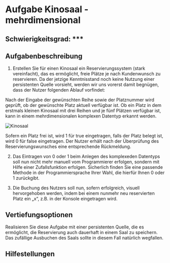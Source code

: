 # Aufgabe Kinosaal - mehrdimensional

## Schwierigkeitsgrad: ***

## Aufgabenbeschreibung
1. Erstellen Sie für einen Kinosaal ein Reservierungssystem (stark vereinfacht), das es ermöglicht, freie Plätze je nach Kundenwunsch zu reservieren. Da der jetzige Kenntnisstand noch keine Nutzung einer persistenten Quelle vorsieht, werden wir uns vorerst damit begnügen, dass der Nutzer folgenden Ablauf vorfindet: 
		
Nach der Eingabe der gewünschten Reihe sowie der Platznummer wird geprüft, ob der gewünschte Platz aktuell verfügbar ist. Ob ein Platz in dem erstmals kleinen Kinosaal mit drei Reihen und je fünf Plätzen verfügbar ist, kann in einem mehrdimensionalen komplexen Datentyp erkannt werden. 

![Kinosaal](https://github.com/KlaraOppenheimerSchule/Einfuehrung_Programmieren_Uebungen/blob/90f4b89000f2c4e50adf657a0c2d2e1c134a4261/Modul%20Komplexe%20Datentypen/%C3%9Cbungsaufgabe%20Kinosaal/Kinosaal.jpg)

Sofern ein Platz frei ist, wird 1 für true eingetragen, falls der Platz belegt ist, wird 0 für false eingetragen. Der Nutzer erhält nach der Überprüfung des Reservierungswunsches eine entsprechende Rückmeldung.

2. Das Eintragen von 0 oder 1 beim Anlegen des komplexeden Datentyps soll nun nicht mehr manuell vom Programmierer erfolgen, sondern mit Hilfe einer Zufallsfunktion erfolgen. Sicherlich finden Sie eine passende Methode in der Programmiersprache Ihrer Wahl, die hierfür Ihnen 0 oder 1 zurückgibt.

3. Die Buchung des Nutzers soll nun, sofern erfolgreich, visuell hervorgehoben werden, indem bei einem nunmehr neu reservierten Platz ein „x“, z.B. in der Konsole eingetragen wird. 

   
## Vertiefungsoptionen
Realisieren Sie diese Aufgabe mit einer persistenten Quelle, die es ermöglicht, die Reservierung auch dauerhaft in einem Saal zu speichern. Das zufällige Ausbuchen des Saals sollte in diesem Fall natürlich wegfallen. 

## Hilfestellungen